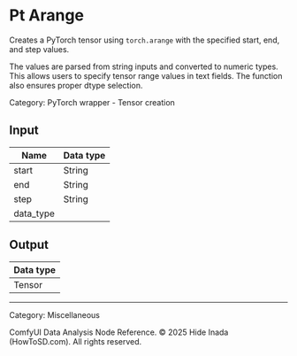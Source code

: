 # Pt Arange
Creates a PyTorch tensor using `torch.arange` with the specified start, end, and step values.

The values are parsed from string inputs and converted to numeric types. This allows users to specify
tensor range values in text fields. The function also ensures proper dtype selection.

Category: PyTorch wrapper - Tensor creation

## Input
| Name | Data type |
|---|---|
| start | String |
| end | String |
| step | String |
| data_type |  |

## Output
| Data type |
|---|
| Tensor |

<HR>
Category: Miscellaneous

ComfyUI Data Analysis Node Reference. © 2025 Hide Inada (HowToSD.com). All rights reserved.
